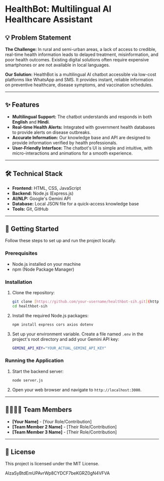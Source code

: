 # HealthBot: Multilingual AI Healthcare Assistant

## 💡 Problem Statement

**The Challenge:** In rural and semi-urban areas, a lack of access to credible, real-time health information leads to delayed treatment, misinformation, and poor health outcomes. Existing digital solutions often require expensive smartphones or are not available in local languages.

**Our Solution:** HealthBot is a multilingual AI chatbot accessible via low-cost platforms like WhatsApp and SMS. It provides instant, reliable information on preventive healthcare, disease symptoms, and vaccination schedules.

---

## ✨ Features

- **Multilingual Support:** The chatbot understands and responds in both **English** and **Hindi**.
- **Real-time Health Alerts:** Integrated with government health databases to provide alerts on disease outbreaks.
- **Accurate Information:** Our knowledge base and API are designed to provide information verified by health professionals.
- **User-Friendly Interface:** The chatbot's UI is simple and intuitive, with micro-interactions and animations for a smooth experience.

---

## 🛠️ Technical Stack

- **Frontend:** HTML, CSS, JavaScript
- **Backend:** Node.js (Express.js)
- **AI/NLP:** Google's Gemini API
- **Database:** Local JSON file for a quick-access knowledge base
- **Tools:** Git, GitHub

---

## 🚀 Getting Started

Follow these steps to set up and run the project locally.

### Prerequisites

- Node.js installed on your machine
- npm (Node Package Manager)

### Installation

1.  Clone the repository:
    ```bash
    git clone [https://github.com/your-username/healthbot-sih.git](https://github.com/your-username/healthbot-sih.git)
    cd healthbot-sih
    ```

2.  Install the required Node.js packages:
    ```bash
    npm install express cors axios dotenv
    ```

3.  Set up your environment variable. Create a file named `.env` in the project's root directory and add your Gemini API key:
    ```bash
    GEMINI_API_KEY="YOUR_ACTUAL_GEMINI_API_KEY"
    ```

### Running the Application

1.  Start the backend server:
    ```bash
    node server.js
    ```
2.  Open your web browser and navigate to `http://localhost:3000`.

---

## 👨‍👩‍👧‍👦 Team Members

- **[Your Name]** - [Your Role/Contribution]
- **[Team Member 2 Name]** - [Their Role/Contribution]
- **[Team Member 3 Name]** - [Their Role/Contribution]

---

## 📜 License

This project is licensed under the MIT License.

AIzaSyBtdEmUPAvrWp8CYDCF7beKGRZ0gN4VFVA